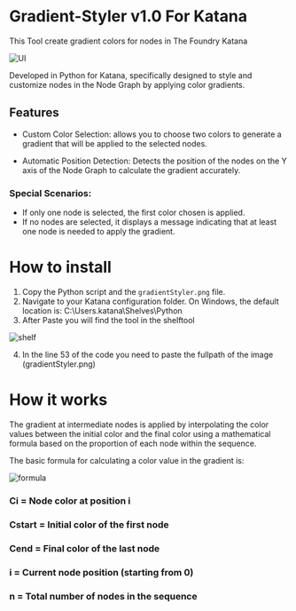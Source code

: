 # Gradient-Styler v1.0 For Katana
This Tool create gradient colors for nodes in The Foundry Katana


![UI](https://github.com/user-attachments/assets/5cc576c9-e719-4d48-80b5-cc043f7d47e8)

Developed in Python for Katana, specifically designed to style and customize nodes in the Node Graph by applying color gradients.
## Features
* Custom Color Selection: allows you to choose two colors to generate a gradient that will be applied to the selected nodes.

* Automatic Position Detection: Detects the position of the nodes on the Y axis of the Node Graph to calculate the gradient accurately.
### Special Scenarios:
* If only one node is selected, the first color chosen is applied.
* If no nodes are selected, it displays a message indicating that at least one node is needed to apply the gradient.

# How to install

1. Copy the Python script and the `gradientStyler.png` file.
2. Navigate to your Katana configuration folder. On Windows, the default location is: C:\Users<YourUsername>\.katana\Shelves\Python
3. After Paste you will find the tool in the shelftool

![shelf](https://github.com/user-attachments/assets/85bfe474-82de-441e-9f33-ed82907275b1)

4. In the line 53 of the code you need to paste the fullpath of the image (gradientStyler.png)

# How it works

The gradient at intermediate nodes is applied by interpolating the color values between the initial color and the final color using a mathematical formula based on the proportion of each node within the sequence.

The basic formula for calculating a color value in the gradient is:

![formula](https://github.com/user-attachments/assets/e5dd8ca5-b74a-43d1-85e5-cf2ca4c3eda5)

### Ci = Node color at position i
### Cstart = Initial color of the first node
### Cend = Final color of the last node
### i = Current node position (starting from 0)
### n = Total number of nodes in the sequence
